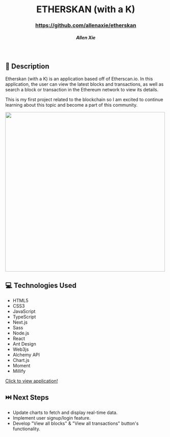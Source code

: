 # <h1 align="center"> ETHERSKAN (with a K) </h1>
 #### <h3 align="center">https://github.com/allenaxie/etherskan</h3>
 <h5 align="center">Allen Xie</h5>

<br>

## 📝 Description

Etherskan (with a K) is an application based off of Etherscan.io. In this application, the user can view the latest blocks and transactions, as well as search a block or transaction in the Ethereum network to view its details.

This is my first project related to the blockchain so I am excited to continue learning about this topic and become a part of this community. 

<img src="public/demo-gif.gif?raw=true" width="500px">


## 💻 Technologies Used 

- HTML5
- CSS3
- JavaScript
- TypeScript
- Next.js
- Sass
- Node.js
- React
- Ant Design
- Web3js
- Alchemy API
- Chart.js
- Moment
- Millify


<a href="https://etherskan.netlify.app/" target="_blank"> Click to view application! </a>

## ⏭️ Next Steps

- Update charts to fetch and display real-time data.
- Implement user signup/login feature.
- Develop "View all blocks" & "View all transactions" button's functionality.